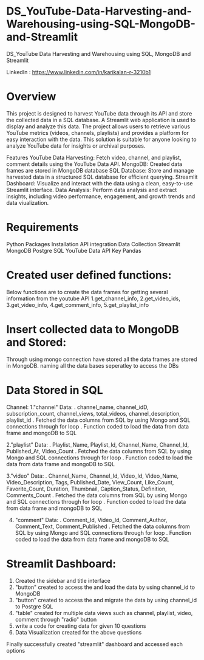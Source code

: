 # DS_YouTube-Data-Harvesting-and-Warehousing-using-SQL-MongoDB-and-Streamlit
DS_YouTube Data Harvesting and Warehousing using SQL, MongoDB and Streamlit

LinkedIn : https://www.linkedin.com/in/karikalan-r-3210b1

# Overview
This project is designed to harvest YouTube data through its API and store the collected data in a SQL database. A Streamlit web application is used to display and analyze this data. The project allows users to retrieve various YouTube metrics (videos, channels, playlists) and provides a platform for easy interaction with the data. This solution is suitable for anyone looking to analyze YouTube data for insights or archival purposes.

Features
YouTube Data Harvesting: Fetch video, channel, and playlist, comment details using the YouTube Data API.
MongoDB: Created data frames are stored in MongoDB database
SQL Database: Store and manage harvested data in a structured SQL database for efficient querying.
Streamlit Dashboard: Visualize and interact with the data using a clean, easy-to-use Streamlit interface.
Data Analysis: Perform data analysis and extract insights, including video performance, engagement, and growth trends and data viualization. 

# Requirements

Python 
Packages Installation
API integration
Data Collection
Streamlit
MongoDB
Postgre SQL
YouTube Data API Key
Pandas



# Created user defined functions:
Below functions are to create the data frames for getting several information from the youtube API
1.get_channel_info, 
2.get_video_ids, 
3.get_video_info, 
4.get_comment_info, 
5.get_playlist_info

# Insert collected data to MongoDB and Stored:
Through using mongo connection have stored all the data frames are stored in MongoDB.
naming all the data bases seperatley to access the DBs 


# Data Stored in SQL
Channel: 
1."channel" Data: 
   . channel_name, channel_idD, subscription_count, channel_views, total_videos, channel_description, playlist_id
   . Fetched the data columns from SQL by using Mongo and SQL connections through for loop
   . Function coded to load the data from data frame and mongoDB to SQL

2."playlist" Data:
   . Playlist_Name, Playlist_Id, Channel_Name, Channel_Id, Published_At, Video_Count
   . Fetched the data columns from SQL by using Mongo and SQL connections through for loop
   . Function coded to load the data from data frame and mongoDB to SQL

3."video" Data:
   . Channel_Name, Channel_Id, Video_Id, Video_Name, Video_Description, Tags, Published_Date, View_Count, 
     Like_Count, Favorite_Count, Duration, Thumbnail, Caption_Status, Definition, Comments_Count
   . Fetched the data columns from SQL by using Mongo and SQL connections through for loop
   . Function coded to load the data from data frame and mongoDB to SQL

4. "comment" Data:
   . Comment_Id, Video_Id, Comment_Author, Comment_Text, Comment_Published
   . Fetched the data columns from SQL by using Mongo and SQL connections through for loop
   . Function coded to load the data from data frame and mongoDB to SQL
   

   
# Streamlit Dashboard:
1. Created the sidebar and title interface 
2. "button" created to access the and load the data by using channel_id to MongoDB
3. "button" created to access the and migrate the data by using channel_id to Postgre SQL
4. "table" created for multiple data views such as channel, playlist, video, comment through "radio" button
5. write a code for creating data for given 10 questions
6. Data Visualization created for the above questions


Finally successfully created "streamlit" dashboard and accessed each options  





